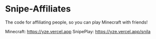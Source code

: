 # Snipe-Affiliates

The code for affiliating people, so you can play Minecraft with friends!

Minecraft: https://yze.vercel.app
SnipePlay: https://yze.vercel.app/snila
